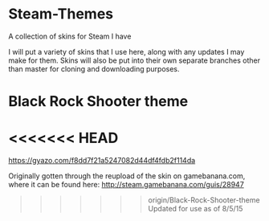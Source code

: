 # Steam-Themes
A collection of skins for Steam I have

I will put a variety of skins that I use here, along with any updates I may make for them.
Skins will also be put into their own separate branches other than master for cloning and downloading purposes.


# Black Rock Shooter theme
<<<<<<< HEAD
=======
https://gyazo.com/f8dd7f21a5247082d44df4fdb2f114da

Originally gotten through the reupload of the skin on gamebanana.com, where it can be found here: http://steam.gamebanana.com/guis/28947

>>>>>>> origin/Black-Rock-Shooter-theme
Updated for use as of 8/5/15
